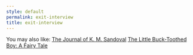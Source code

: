 ```yaml
---
style: default
permalink: exit-interview
title: exit-interview
---
```

You may also like:
[The Journal of K. M. Sandoval](http://scp-wiki.net/the-journal-of-k-m-sandoval)
[The Little Buck-Toothed Boy: A Fairy Tale](http://scp-wiki.net/a-fairy-tale)